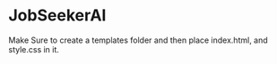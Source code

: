 # JobSeekerAI
Make Sure to create a templates folder and then place index.html, and style.css in it.
